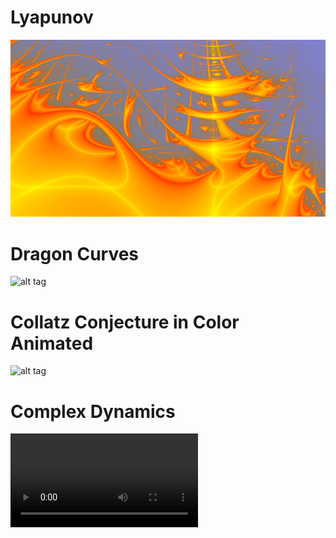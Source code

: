 # Lyapunov

![alt tag](https://github.com/ale93111/Fractals/blob/master/lyapunov/Zircon_city.png)

# Dragon Curves

![alt tag](https://github.com/ale93111/Fractals/blob/master/dragons/h_to_g%2B2PI.gif)

# Collatz Conjecture in Color Animated

![alt tag](https://github.com/ale93111/Fractals/blob/master/collatz/collatz3d.gif)

# Complex Dynamics

![alt tag](https://github.com/ale93111/Fractals/blob/master/complex_d/complex1.webm)
